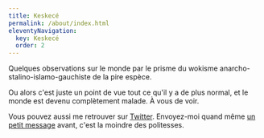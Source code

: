 ```yaml
---
title: Keskecé
permalink: /about/index.html
eleventyNavigation:
  key: Keskecé
  order: 2
---
```


Quelques observations sur le monde par le prisme du wokisme anarcho-stalino-islamo-gauchiste de la pire espèce.

Ou alors c'est juste un point de vue tout ce qu'il y a de plus normal, et le monde est devenu complètement malade. À vous de voir.

Vous pouvez aussi me retrouver sur [Twitter](https://twitter.com/n031d). Envoyez-moi quand même [un petit message](/contact) avant, c'est la moindre des politesses.
